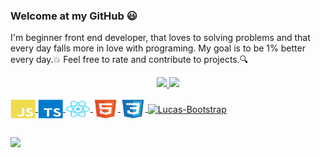 ### Welcome at my GitHub :smiley:

I'm beginner front end developer, that loves to solving problems and that every day falls more in love with programing. 
My goal is to be 1% better every day.:boom: Feel free to rate and contribute to projects.:mag:

<div align="center" display="flex">
  <a href="https://github.com/moreira-lucas">
  <img height="180em" src="https://github-readme-stats.vercel.app/api?username=moreira-lucas&show_icons=true&theme=radical&include_all_commits=true&count_private=true"/>
  <img height="180em" src="https://github-readme-stats.vercel.app/api/top-langs/?username=moreira-lucas&layout=compact&langs_count=7&theme=radical"/>
</div>

  
  <div style="display: inline_block"><br>
  <img align="center" alt="Lucas-Js" height="30" width="40" src="https://raw.githubusercontent.com/devicons/devicon/master/icons/javascript/javascript-plain.svg">
  <img align="center" alt="Lucas-Ts" height="30" width="40" src="https://raw.githubusercontent.com/devicons/devicon/master/icons/typescript/typescript-plain.svg">
  <img align="center" alt="Lucas-React" height="30" width="40" src="https://raw.githubusercontent.com/devicons/devicon/master/icons/react/react-original.svg">
  <img align="center" alt="Lucas-HTML" height="30" width="40" src="https://raw.githubusercontent.com/devicons/devicon/master/icons/html5/html5-original.svg">
  <img align="center" alt="Lucas-CSS" height="30" width="40" src="https://raw.githubusercontent.com/devicons/devicon/master/icons/css3/css3-original.svg">
  <img align="center" alt="Lucas-Bootstrap" height="30" width="40" src="https://cdn.jsdelivr.net/gh/devicons/devicon/icons/bootstrap/bootstrap-original.svg" />
  
 
</div>
  
  ##
  
  <div>
    <a href="https://www.linkedin.com/in/lucas-moreira-front/" target="_blank"><img src="https://img.shields.io/badge/-LinkedIn-%230077B5?style=for-the-badge&logo=linkedin&logoColor=white" target="_blank"></a> 

  </div> 
 


